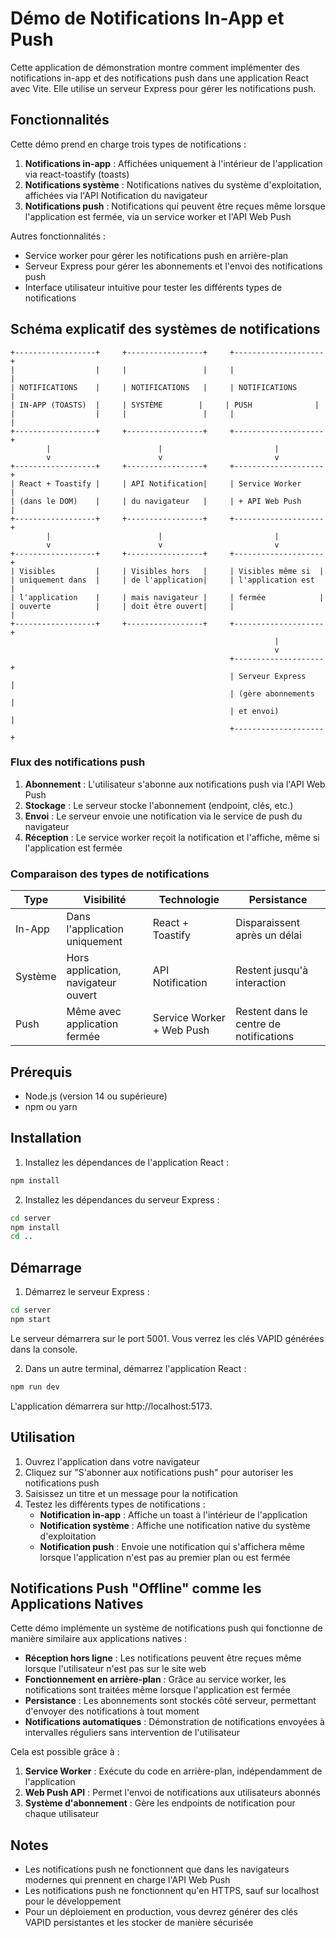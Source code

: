 # Démo de Notifications In-App et Push

Cette application de démonstration montre comment implémenter des notifications in-app et des notifications push dans une application React avec Vite. Elle utilise un serveur Express pour gérer les notifications push.

## Fonctionnalités

Cette démo prend en charge trois types de notifications :

1. **Notifications in-app** : Affichées uniquement à l'intérieur de l'application via react-toastify (toasts)
2. **Notifications système** : Notifications natives du système d'exploitation, affichées via l'API Notification du navigateur
3. **Notifications push** : Notifications qui peuvent être reçues même lorsque l'application est fermée, via un service worker et l'API Web Push

Autres fonctionnalités :
- Service worker pour gérer les notifications push en arrière-plan
- Serveur Express pour gérer les abonnements et l'envoi des notifications push
- Interface utilisateur intuitive pour tester les différents types de notifications

## Schéma explicatif des systèmes de notifications

```
+------------------+     +-----------------+     +--------------------+
|                  |     |                 |     |                    |
| NOTIFICATIONS    |     | NOTIFICATIONS   |     | NOTIFICATIONS      |
| IN-APP (TOASTS)  |     | SYSTÈME        |     | PUSH              |
|                  |     |                 |     |                    |
+------------------+     +-----------------+     +--------------------+
        |                        |                         |
        v                        v                         v
+------------------+     +-----------------+     +--------------------+
| React + Toastify |     | API Notification|     | Service Worker     |
| (dans le DOM)    |     | du navigateur   |     | + API Web Push     |
+------------------+     +-----------------+     +--------------------+
        |                        |                         |
        v                        v                         v
+------------------+     +-----------------+     +--------------------+
| Visibles         |     | Visibles hors   |     | Visibles même si  |
| uniquement dans  |     | de l'application|     | l'application est  |
| l'application    |     | mais navigateur |     | fermée            |
| ouverte          |     | doit être ouvert|     |                    |
+------------------+     +-----------------+     +--------------------+
                                                           |
                                                           v
                                                 +--------------------+
                                                 | Serveur Express    |
                                                 | (gère abonnements  |
                                                 | et envoi)          |
                                                 +--------------------+
```

### Flux des notifications push

1. **Abonnement** : L'utilisateur s'abonne aux notifications push via l'API Web Push
2. **Stockage** : Le serveur stocke l'abonnement (endpoint, clés, etc.)
3. **Envoi** : Le serveur envoie une notification via le service de push du navigateur
4. **Réception** : Le service worker reçoit la notification et l'affiche, même si l'application est fermée

### Comparaison des types de notifications

| Type          | Visibilité                    | Technologie                | Persistance             |
|---------------|--------------------------------|----------------------------|-------------------------|
| In-App        | Dans l'application uniquement  | React + Toastify           | Disparaissent après un délai |
| Système       | Hors application, navigateur ouvert | API Notification         | Restent jusqu'à interaction |
| Push          | Même avec application fermée   | Service Worker + Web Push  | Restent dans le centre de notifications |

## Prérequis

- Node.js (version 14 ou supérieure)
- npm ou yarn

## Installation

1. Installez les dépendances de l'application React :

```bash
npm install
```

2. Installez les dépendances du serveur Express :

```bash
cd server
npm install
cd ..
```

## Démarrage

1. Démarrez le serveur Express :

```bash
cd server
npm start
```

Le serveur démarrera sur le port 5001. Vous verrez les clés VAPID générées dans la console.

2. Dans un autre terminal, démarrez l'application React :

```bash
npm run dev
```

L'application démarrera sur http://localhost:5173.

## Utilisation

1. Ouvrez l'application dans votre navigateur
2. Cliquez sur "S'abonner aux notifications push" pour autoriser les notifications push
3. Saisissez un titre et un message pour la notification
4. Testez les différents types de notifications :
   - **Notification in-app** : Affiche un toast à l'intérieur de l'application
   - **Notification système** : Affiche une notification native du système d'exploitation
   - **Notification push** : Envoie une notification qui s'affichera même lorsque l'application n'est pas au premier plan ou est fermée

## Notifications Push "Offline" comme les Applications Natives

Cette démo implémente un système de notifications push qui fonctionne de manière similaire aux applications natives :

- **Réception hors ligne** : Les notifications peuvent être reçues même lorsque l'utilisateur n'est pas sur le site web
- **Fonctionnement en arrière-plan** : Grâce au service worker, les notifications sont traitées même lorsque l'application est fermée
- **Persistance** : Les abonnements sont stockés côté serveur, permettant d'envoyer des notifications à tout moment
- **Notifications automatiques** : Démonstration de notifications envoyées à intervalles réguliers sans intervention de l'utilisateur

Cela est possible grâce à :

1. **Service Worker** : Exécute du code en arrière-plan, indépendamment de l'application
2. **Web Push API** : Permet l'envoi de notifications aux utilisateurs abonnés
3. **Système d'abonnement** : Gère les endpoints de notification pour chaque utilisateur

## Notes

- Les notifications push ne fonctionnent que dans les navigateurs modernes qui prennent en charge l'API Web Push
- Les notifications push ne fonctionnent qu'en HTTPS, sauf sur localhost pour le développement
- Pour un déploiement en production, vous devrez générer des clés VAPID persistantes et les stocker de manière sécurisée
